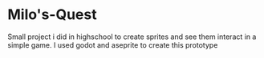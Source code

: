 # Milo's-Quest

Small project i did in highschool to create sprites and see them interact in a simple game.
I used godot and aseprite to create this prototype
